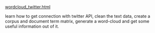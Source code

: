 

[wordcloud_twitter.html](https://bryan051003.github.io/csx_rproject/week_4/wordcloud.html)

learn how to get connection with twitter API, clean the text data, create a corpus and document term matrix, generate a word-cloud and get some useful information out of it.
